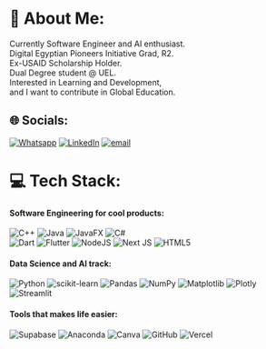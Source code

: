 # 💫 About Me:
Currently Software Engineer and AI enthusiast. <br>Digital Egyptian Pioneers Initiative Grad, R2.<br>Ex-USAID Scholarship Holder.<br>Dual Degree student @ UEL.<br>Interested in Learning and Development,<br>and I want to contribute in Global Education.


## 🌐 Socials:
[![Whatsapp](https://img.shields.io/badge/Instagram-%23E4405F.svg?logo=Instagram&logoColor=white)](https://instagram.com/m8_8m8k) [![LinkedIn](https://img.shields.io/badge/LinkedIn-%230077B5.svg?logo=linkedin&logoColor=white)](https://linkedin.com/in/mobeder88) [![email](https://img.shields.io/badge/Email-D14836?logo=gmail&logoColor=white)](mailto:mobeder88@gmail.com) 

# 💻 Tech Stack:

#### Software Engineering for cool products:
![C++](https://img.shields.io/badge/c++-%2300599C.svg?style=flat&logo=c%2B%2B&logoColor=white) 
![Java](https://img.shields.io/badge/java-%23ED8B00.svg?style=flat&logo=openjdk&logoColor=white) 
![JavaFX](https://img.shields.io/badge/javafx-%23FF0000.svg?style=flat&logo=javafx&logoColor=white)
![C#](https://img.shields.io/badge/c%23-%23239120.svg?style=flat&logo=csharp&logoColor=white)   
![Dart](https://img.shields.io/badge/dart-%230175C2.svg?style=flat&logo=dart&logoColor=white) 
![Flutter](https://img.shields.io/badge/Flutter-%2302569B.svg?style=flat&logo=Flutter&logoColor=white)
![NodeJS](https://img.shields.io/badge/node.js-6DA55F?style=flat&logo=node.js&logoColor=white)
![Next JS](https://img.shields.io/badge/Next-black?style=flat&logo=next.js&logoColor=white) 
![HTML5](https://img.shields.io/badge/html5-%23E34F26.svg?style=flat&logo=html5&logoColor=white) 

#### Data Science and AI track:
![Python](https://img.shields.io/badge/python-3670A0?style=flat&logo=python&logoColor=ffdd54) 
![scikit-learn](https://img.shields.io/badge/scikit--learn-%23F7931E.svg?style=flat&logo=scikit-learn&logoColor=white)
![Pandas](https://img.shields.io/badge/pandas-%23150458.svg?style=flat&logo=pandas&logoColor=white) 
![NumPy](https://img.shields.io/badge/numpy-%23013243.svg?style=flat&logo=numpy&logoColor=white) 
![Matplotlib](https://img.shields.io/badge/Matplotlib-%23ffffff.svg?style=flat&logo=Matplotlib&logoColor=black) 
![Plotly](https://img.shields.io/badge/Plotly-%233F4F75.svg?style=flat&logo=plotly&logoColor=white) 
![Streamlit](https://img.shields.io/badge/Streamlit-%23FE4B4B.svg?style=flat&logo=streamlit&logoColor=white) 

#### Tools that makes life easier: 
![Supabase](https://img.shields.io/badge/Supabase-3ECF8E?style=flat&logo=supabase&logoColor=white) 
![Anaconda](https://img.shields.io/badge/Anaconda-%2344A833.svg?style=flat&logo=anaconda&logoColor=white) 
![Canva](https://img.shields.io/badge/Canva-%2300C4CC.svg?style=flat&logo=Canva&logoColor=white) 
![GitHub](https://img.shields.io/badge/github-%23121011.svg?style=flat&logo=github&logoColor=white)
![Vercel](https://img.shields.io/badge/vercel-%23000000.svg?style=flat&logo=vercel&logoColor=white)
<!-- 
# 📊 GitHub Stats:
![](https://github-readme-stats.vercel.app/api?username=Beder-asu&theme=date_night&hide_border=false&include_all_commits=false&count_private=false)<br/>
![](https://nirzak-streak-stats.vercel.app/?user=Beder-asu&theme=date_night&hide_border=false)<br/>
![](https://github-readme-stats.vercel.app/api/top-langs/?username=Beder-asu&theme=date_night&hide_border=false&include_all_commits=false&count_private=false&layout=compact) -->

<!-- Proudly created with GPRM ( https://gprm.itsvg.in ) -->
